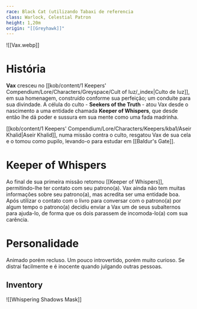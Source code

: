 ```yaml
---
race: Black Cat (utilizando Tabaxi de referencia
class: Warlock, Celestial Patron
height: 1,20m
origin: "[[Greyhawk]]"
---
```


![[Vax.webp]]

# História
**Vax** cresceu no [[kob/content/1 Keepers' Compendium/Lore/Characters/Greyspace/Cult of Iuz/_index|Culto de Iuz]], em sua homenagem, construído conforme sua perfeição; um conduíte para sua divindade. A célula do culto - **Seekers of the Truth** - atou Vax desde o nascimento a uma entidade chamada **Keeper of Whispers**, que desde então lhe dá poder e sussura em sua mente como uma fada madrinha. 

[[kob/content/1 Keepers' Compendium/Lore/Characters/Keepers/kba1/Aseir Khalid|Aseir Khalid]], numa missão contra o culto, resgatou Vax de sua cela e o tomou como pupilo, levando-o para estudar em [[Baldur's Gate]]. 

# Keeper of Whispers
Ao final de sua primeira missão retomou [[Keeper of Whispers]], permitindo-lhe ter contato com seu patrono(a). Vax ainda não tem muitas informações sobre seu patrono(a), mas acredita ser uma entidade boa. Após utilizar o contato com o livro para conversar com o patrono(a) por algum tempo o patrono(a) decidiu enviar a Vax um de seus subalternos para ajuda-lo, de forma que os dois parassem de incomoda-lo(a) com sua carência. 

# Personalidade
Animado porém recluso. Um pouco introvertido, porém muito curioso. Se distrai facilmente e é inocente quando julgando outras pessoas.

## Inventory
![[Whispering Shadows Mask]]